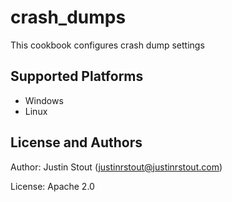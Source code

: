 # crash_dumps

This cookbook configures crash dump settings

## Supported Platforms

* Windows
* Linux

## License and Authors

Author: Justin Stout (justinrstout@justinrstout.com)

License: Apache 2.0
